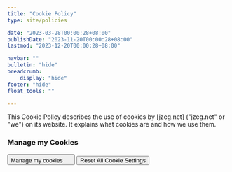 ```yaml
---
title: "Cookie Policy"
type: site/policies

date: "2023-03-28T00:00:28+08:00"
publishDate: "2023-11-20T00:00:28+08:00"
lastmod: "2023-12-20T00:00:28+08:00"

navbar: ""
bulletin: "hide"
breadcrumb:
    display: "hide"
footer: "hide"
float_tools: ""

---
```


<div class="container row row-gap-5">
    <div class="col-md-6">
        <p>This Cookie Policy describes the use of cookies by [jzeg.net] ("jzeg.net" or "we") on its website. It explains what cookies are and how we use them.</p>
    </div>
    <div class="col-md-4 offset-md-1">
        <h3>Manage my Cookies</h3>
        <div class="d-flex flex-column row-gap-4">
            <button class="btn btn-outline-secondary" type="button" onclick="CookieConsent.showPreferences();">Manage my cookies <svg class="bi" width="16" height="16"><use href="#bi-cookie"></use></svg></button>
            <button class="btn btn-outline-secondary" type="button" id="ResetCookieConsent">Reset All Cookie Settings</button>
        </div>
    </div>
</div>